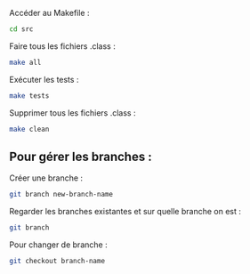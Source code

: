 Accéder au Makefile :
```bash
cd src
```

Faire tous les fichiers .class :
```bash
make all
```
Exécuter les tests :
```bash
make tests
```
Supprimer tous les fichiers .class :
```bash
make clean
```

## Pour gérer les branches :
Créer une branche :
```bash
git branch new-branch-name
```

Regarder les branches existantes et sur quelle branche on est :
```bash
git branch
```

Pour changer de branche :
```bash
git checkout branch-name
```